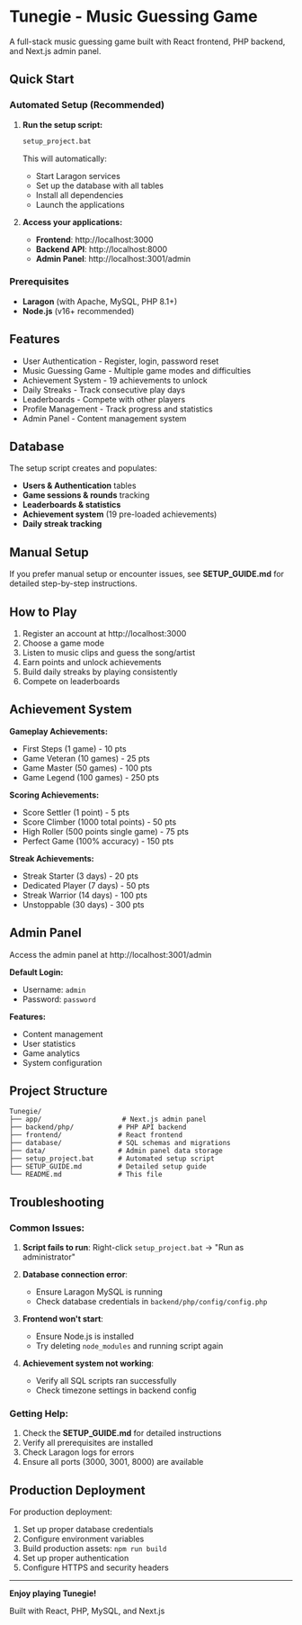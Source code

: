 # Tunegie - Music Guessing Game

A full-stack music guessing game built with React frontend, PHP backend, and Next.js admin panel.

## Quick Start

### Automated Setup (Recommended)

1. **Run the setup script:**
   ```cmd
   setup_project.bat
   ```
   
   This will automatically:
   - Start Laragon services
   - Set up the database with all tables
   - Install all dependencies 
   - Launch the applications

2. **Access your applications:**
   - **Frontend**: http://localhost:3000
   - **Backend API**: http://localhost:8000
   - **Admin Panel**: http://localhost:3001/admin

### Prerequisites

- **Laragon** (with Apache, MySQL, PHP 8.1+)
- **Node.js** (v16+ recommended)

## Features

- User Authentication - Register, login, password reset
- Music Guessing Game - Multiple game modes and difficulties
- Achievement System - 19 achievements to unlock
- Daily Streaks - Track consecutive play days
- Leaderboards - Compete with other players
- Profile Management - Track progress and statistics
- Admin Panel - Content management system

## Database

The setup script creates and populates:
- **Users & Authentication** tables
- **Game sessions & rounds** tracking
- **Leaderboards & statistics**
- **Achievement system** (19 pre-loaded achievements)
- **Daily streak tracking**

## Manual Setup

If you prefer manual setup or encounter issues, see **SETUP_GUIDE.md** for detailed step-by-step instructions.

## How to Play

1. Register an account at http://localhost:3000
2. Choose a game mode
3. Listen to music clips and guess the song/artist
4. Earn points and unlock achievements
5. Build daily streaks by playing consistently
6. Compete on leaderboards

## Achievement System

**Gameplay Achievements:**
- First Steps (1 game) - 10 pts
- Game Veteran (10 games) - 25 pts  
- Game Master (50 games) - 100 pts
- Game Legend (100 games) - 250 pts

**Scoring Achievements:**
- Score Settler (1 point) - 5 pts
- Score Climber (1000 total points) - 50 pts
- High Roller (500 points single game) - 75 pts
- Perfect Game (100% accuracy) - 150 pts

**Streak Achievements:**
- Streak Starter (3 days) - 20 pts
- Dedicated Player (7 days) - 50 pts
- Streak Warrior (14 days) - 100 pts
- Unstoppable (30 days) - 300 pts

## Admin Panel

Access the admin panel at http://localhost:3001/admin

**Default Login:**
- Username: `admin`
- Password: `password`

**Features:**
- Content management
- User statistics
- Game analytics
- System configuration

## Project Structure

```
Tunegie/
├── app/                    # Next.js admin panel
├── backend/php/           # PHP API backend
├── frontend/              # React frontend
├── database/              # SQL schemas and migrations
├── data/                  # Admin panel data storage
├── setup_project.bat      # Automated setup script
├── SETUP_GUIDE.md         # Detailed setup guide
└── README.md              # This file
```

## Troubleshooting

### Common Issues:

1. **Script fails to run**: Right-click `setup_project.bat` → "Run as administrator"

2. **Database connection error**: 
   - Ensure Laragon MySQL is running
   - Check database credentials in `backend/php/config/config.php`

3. **Frontend won't start**:
   - Ensure Node.js is installed
   - Try deleting `node_modules` and running script again

4. **Achievement system not working**:
   - Verify all SQL scripts ran successfully
   - Check timezone settings in backend config

### Getting Help:

1. Check the **SETUP_GUIDE.md** for detailed instructions
2. Verify all prerequisites are installed
3. Check Laragon logs for errors
4. Ensure all ports (3000, 3001, 8000) are available

## Production Deployment

For production deployment:

1. Set up proper database credentials
2. Configure environment variables
3. Build production assets: `npm run build`
4. Set up proper authentication
5. Configure HTTPS and security headers

---

**Enjoy playing Tunegie!**

Built with React, PHP, MySQL, and Next.js
